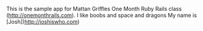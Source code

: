 This is the sample app for Mattan Griffles One Month Ruby Rails class (http://onemonthrails.com).
I like boobs and space and dragons
My name is [Josh])http://joshiswho.com)